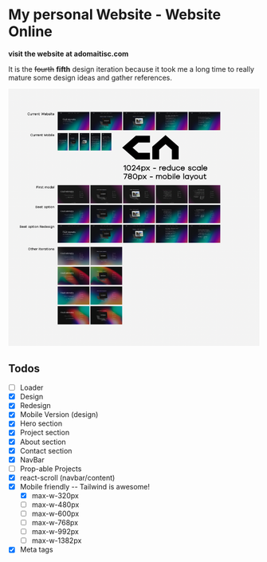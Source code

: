# My personal Website - Website Online

**visit the website at adomaitisc.com**

It is the ~~fourth~~ **fifth** design iteration because it took me a long time to really mature some design ideas and gather references.

![Image of Hello page in the website.](https://raw.githubusercontent.com/adomaitisc/personal-website-v2/main/public/readme.png "o.o")

## Todos

- [ ] Loader
- [x] Design
- [x] Redesign
- [x] Mobile Version (design)
- [x] Hero section
- [x] Project section
- [x] About section
- [x] Contact section
- [x] NavBar
- [ ] Prop-able Projects
- [x] react-scroll (navbar/content)
- [x] Mobile friendly -- Tailwind is awesome!
  - [x] max-w-320px
  - [ ] max-w-480px
  - [ ] max-w-600px
  - [ ] max-w-768px
  - [ ] max-w-992px
  - [ ] max-w-1382px
- [x] Meta tags

